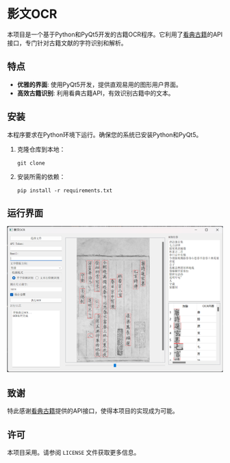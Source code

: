 # 影文OCR

本项目是一个基于Python和PyQt5开发的古籍OCR程序。它利用了[看典古籍](https://kandianguji.com/)的API接口，专门针对古籍文献的字符识别和解析。

## 特点

- **优雅的界面**: 使用PyQt5开发，提供直观易用的图形用户界面。
- **高效古籍识别**: 利用看典古籍API，有效识别古籍中的文本。

## 安装

本程序要求在Python环境下运行。确保您的系统已安装Python和PyQt5。

1. 克隆仓库到本地：
   ```
   git clone
   ```
2. 安装所需的依赖：
   ```
   pip install -r requirements.txt
   ```

## 运行界面

![界面截图](image/img.png)

## 致谢

特此感谢[看典古籍](https://kandianguji.com/)提供的API接口，使得本项目的实现成为可能。

## 许可

本项目采用。请参阅 `LICENSE` 文件获取更多信息。
